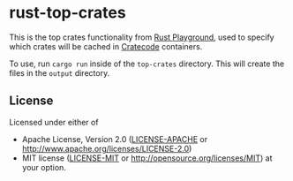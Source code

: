 # rust-top-crates

This is the top crates functionality from [Rust Playground](https://play.rust-lang.org/), used to specify which crates will be cached in [Cratecode](https://cratecode.com) containers.

To use, run `cargo run` inside of the `top-crates` directory. This will create the files in the `output` directory.

## License

Licensed under either of
 * Apache License, Version 2.0 ([LICENSE-APACHE](LICENSE-APACHE) or http://www.apache.org/licenses/LICENSE-2.0)
 * MIT license ([LICENSE-MIT](LICENSE-MIT) or http://opensource.org/licenses/MIT)
at your option.
